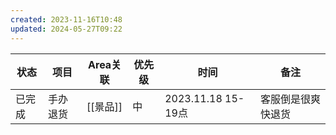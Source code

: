 ```yaml
---
created: 2023-11-16T10:48
updated: 2024-05-27T09:22
---
```

| 状态   | 项目     | Area关联 | 优先级 | 时间               | 备注 |
| ------ | -------- | -------- | ------ | ------------------ | ---- |
| 已完成 | 手办退货 | [[景品]] | 中     | 2023.11.18 15-19点 |  客服倒是很爽快退货    |
